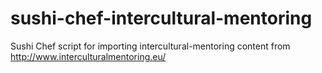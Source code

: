 # sushi-chef-intercultural-mentoring
Sushi Chef script for importing intercultural-mentoring content from http://www.interculturalmentoring.eu/
